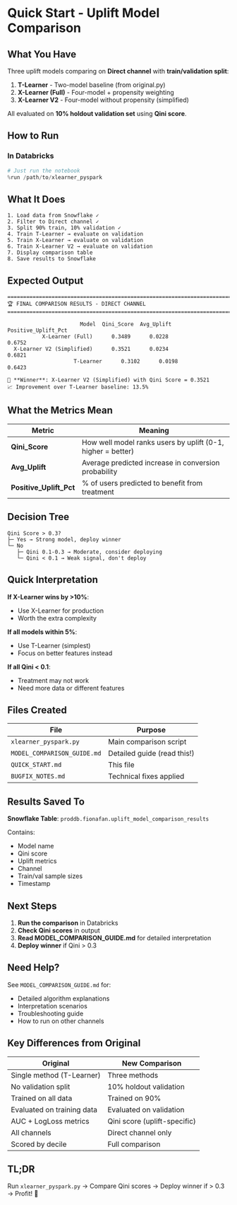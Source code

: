 # Quick Start - Uplift Model Comparison

## What You Have

Three uplift models comparing on **Direct channel** with **train/validation split**:

1. **T-Learner** - Two-model baseline (from original.py)
2. **X-Learner (Full)** - Four-model + propensity weighting
3. **X-Learner V2** - Four-model without propensity (simplified)

All evaluated on **10% holdout validation set** using **Qini score**.

## How to Run

### In Databricks

```python
# Just run the notebook
%run /path/to/xlearner_pyspark
```

## What It Does

```
1. Load data from Snowflake ✓
2. Filter to Direct channel ✓
3. Split 90% train, 10% validation ✓
4. Train T-Learner → evaluate on validation
5. Train X-Learner → evaluate on validation
6. Train X-Learner V2 → evaluate on validation
7. Display comparison table
8. Save results to Snowflake
```

## Expected Output

```
================================================================================
🏆 FINAL COMPARISON RESULTS - DIRECT CHANNEL
================================================================================

                       Model  Qini_Score  Avg_Uplift  Positive_Uplift_Pct
           X-Learner (Full)      0.3489      0.0228               0.6752
  X-Learner V2 (Simplified)      0.3521      0.0234               0.6821
                     T-Learner      0.3102      0.0198               0.6423

🥇 **Winner**: X-Learner V2 (Simplified) with Qini Score = 0.3521
📈 Improvement over T-Learner baseline: 13.5%
```

## What the Metrics Mean

| Metric | Meaning |
|--------|---------|
| **Qini_Score** | How well model ranks users by uplift (0-1, higher = better) |
| **Avg_Uplift** | Average predicted increase in conversion probability |
| **Positive_Uplift_Pct** | % of users predicted to benefit from treatment |

## Decision Tree

```
Qini Score > 0.3?
├─ Yes → Strong model, deploy winner
└─ No
   ├─ Qini 0.1-0.3 → Moderate, consider deploying
   └─ Qini < 0.1 → Weak signal, don't deploy
```

## Quick Interpretation

**If X-Learner wins by >10%**:
- Use X-Learner for production
- Worth the extra complexity

**If all models within 5%**:
- Use T-Learner (simplest)
- Focus on better features instead

**If all Qini < 0.1**:
- Treatment may not work
- Need more data or different features

## Files Created

| File | Purpose |
|------|---------|
| `xlearner_pyspark.py` | Main comparison script |
| `MODEL_COMPARISON_GUIDE.md` | Detailed guide (read this!) |
| `QUICK_START.md` | This file |
| `BUGFIX_NOTES.md` | Technical fixes applied |

## Results Saved To

**Snowflake Table**: `proddb.fionafan.uplift_model_comparison_results`

Contains:
- Model name
- Qini score
- Uplift metrics
- Channel
- Train/val sample sizes
- Timestamp

## Next Steps

1. **Run the comparison** in Databricks
2. **Check Qini scores** in output
3. **Read MODEL_COMPARISON_GUIDE.md** for detailed interpretation
4. **Deploy winner** if Qini > 0.3

## Need Help?

See `MODEL_COMPARISON_GUIDE.md` for:
- Detailed algorithm explanations
- Interpretation scenarios
- Troubleshooting guide
- How to run on other channels

## Key Differences from Original

| Original | New Comparison |
|----------|----------------|
| Single method (T-Learner) | Three methods |
| No validation split | 10% holdout validation |
| Trained on all data | Trained on 90% |
| Evaluated on training data | Evaluated on validation |
| AUC + LogLoss metrics | Qini score (uplift-specific) |
| All channels | Direct channel only |
| Scored by decile | Full comparison |

## TL;DR

Run `xlearner_pyspark.py` → Compare Qini scores → Deploy winner if > 0.3 → Profit! 🎉


